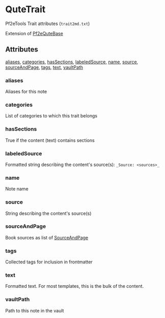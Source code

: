 # QuteTrait

Pf2eTools Trait attributes (`trait2md.txt`)

Extension of [Pf2eQuteBase](Pf2eQuteBase.md)

## Attributes

[aliases](#aliases), [categories](#categories), [hasSections](#hassections), [labeledSource](#labeledsource), [name](#name), [source](#source), [sourceAndPage](#sourceandpage), [tags](#tags), [text](#text), [vaultPath](#vaultpath)


### aliases

Aliases for this note

### categories

List of categories to which this trait belongs

### hasSections

True if the content (text) contains sections

### labeledSource

Formatted string describing the content's source(s): `_Source: <sources>_`

### name

Note name

### source

String describing the content's source(s)

### sourceAndPage

Book sources as list of [SourceAndPage](../SourceAndPage.md)

### tags

Collected tags for inclusion in frontmatter

### text

Formatted text. For most templates, this is the bulk of the content.

### vaultPath

Path to this note in the vault
